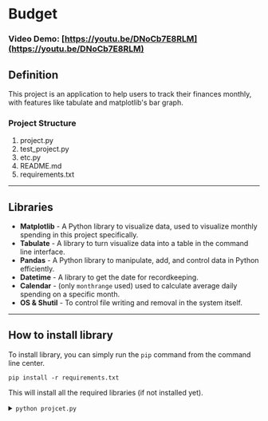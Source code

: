 # Budget
### Video Demo: [https://youtu.be/DNoCb7E8RLM](https://youtu.be/DNoCb7E8RLM)

## Definition
This project is an application to help users to track their finances monthly, with features like tabulate and matplotlib's bar graph.

### Project Structure
1. project.py
2. test_project.py
3. etc.py
4. README.md
5. requirements.txt

_____

## Libraries
- **Matplotlib** - A Python library to visualize data, used to visualize monthly spending in this project specifically.
- **Tabulate** - A library to turn visualize data into a table in the command line interface.
- **Pandas** - A Python library to manipulate, add, and control data in Python efficiently.
- **Datetime** - A library to get the date for recordkeeping.
- **Calendar** - (only `monthrange` used) used to calculate average daily spending on a specific month.
- **OS & Shutil** - To control file writing and removal in the system itself.

_____

## How to install library
To install library, you can simply run the `pip` command from the command line center. 

`pip install -r requirements.txt`

This will install all the required libraries (if not installed yet).

<details>
<summary><code>python projcet.py</code></summary>
<br>
<code>
   __                                               __   
 _|  |_ ______ ______ ______ ______ ______ ______ _|  |_ 
|_    _|______|______|______|______|______|______|_    _|
  |__|                                             |__|  

   __     ______           __               __      __ 
  |  |   |   __ \.--.--.--|  |.-----.-----.|  |_   |  |
  |  |   |   __ <|  |  |  _  ||  _  |  -__||   _|  |  |
  |  |   |______/|_____|_____||___  |_____||____|  |  |
  |__|                        |_____|              |__|
   __                                               __
 _|  |_ ______ ______ ______ ______ ______ ______ _|  |_
|_    _|______|______|______|______|______|______|_    _|
  |__|                                             |__|


Welcome!
2024-01-27 6:51:13

Profiles:
► bills
► johnson
► PROFILE
► profile1
► profile29
Type 'CREATE' to create a new profile.
Select profile:
</code>
Select any profile by the profile name, and you'll be taken to the main menu.
</details>